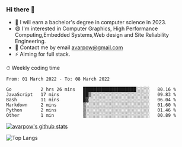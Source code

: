 ### Hi there 👋
<!--I have been a GitHub member for [![Years Badge](https://badges.pufler.dev/years/avarpow)](https://badges.pufler.dev)-->
- 🌱 I will earn a bachelor's degree in computer science in 2023.
- 😄 I'm interested in Computer Graphics, High Performance Computing,Embedded Systems,Web design and Site Reliability Engineering.
- 💬 Contact me by email avarpow@gmail.com
- ⚡ Aiming for full stack.

<!--💻 Coding Activity Logging

[![Commits Badge](https://badges.pufler.dev/commits/weekly/avarpow)](https://badges.pufler.dev)-->

⏱ Weekly coding time
<!--START_SECTION:waka-->

```text
From: 01 March 2022 - To: 08 March 2022

Go           2 hrs 26 mins   ████████████████████░░░░░   80.16 %
JavaScript   17 mins         ██▒░░░░░░░░░░░░░░░░░░░░░░   09.83 %
Bash         11 mins         █▓░░░░░░░░░░░░░░░░░░░░░░░   06.04 %
Markdown     2 mins          ▒░░░░░░░░░░░░░░░░░░░░░░░░   01.60 %
Python       2 mins          ▒░░░░░░░░░░░░░░░░░░░░░░░░   01.46 %
Other        1 min           ▒░░░░░░░░░░░░░░░░░░░░░░░░   00.89 %
```

<!--END_SECTION:waka-->

[![avarpow's github stats](https://github-readme-stats.vercel.app/api?username=avarpow&count_private=true&show_icons=true&hide=issues&hide_border=true)](https://github.com/anuraghazra/github-readme-stats)

![Top Langs](https://github-readme-stats.vercel.app/api/top-langs/?username=avarpow&layout=compact&hide_border=true) 
<!--[![avarpow's wakatime stats](https://github-readme-stats.vercel.app/api/wakatime?username=avarpow)](https://github.com/anuraghazra/github-readme-stats)-->
